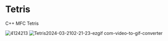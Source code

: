 # Tetris



C++ MFC Tetris



![4124213](https://github.com/ShinYEB/Tetris/assets/91859242/d4bc45a2-c9e8-4ca0-bc1e-cca82e366c31)
![Tetris2024-03-2102-21-23-ezgif com-video-to-gif-converter](https://github.com/ShinYEB/Tetris/assets/91859242/b06c53d8-c981-419b-a731-bd9aeb14865b)
